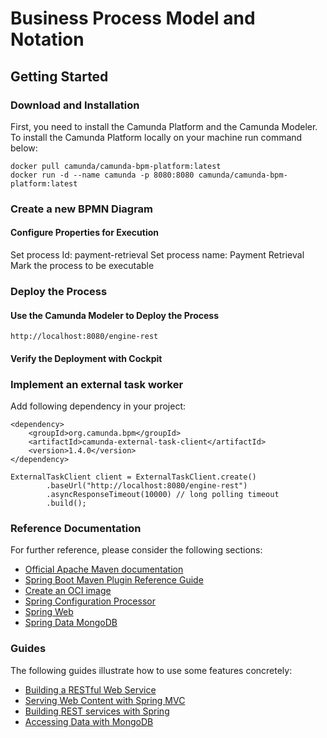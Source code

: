 # Business Process Model and Notation

## Getting Started

### Download and Installation

First, you need to install the Camunda Platform and the Camunda Modeler.  
To install the Camunda Platform locally on your machine run command below:
```
docker pull camunda/camunda-bpm-platform:latest
docker run -d --name camunda -p 8080:8080 camunda/camunda-bpm-platform:latest
```
### Create a new BPMN Diagram

#### Configure Properties for Execution
Set process Id: payment-retrieval
Set process name: Payment Retrieval
Mark the process to be executable

### Deploy the Process

#### Use the Camunda Modeler to Deploy the Process
```
http://localhost:8080/engine-rest
```

#### Verify the Deployment with Cockpit

### Implement an external task worker

Add following dependency in your project:
```
<dependency>
    <groupId>org.camunda.bpm</groupId>
    <artifactId>camunda-external-task-client</artifactId>
    <version>1.4.0</version>
</dependency>
```

```
ExternalTaskClient client = ExternalTaskClient.create()
        .baseUrl("http://localhost:8080/engine-rest")
        .asyncResponseTimeout(10000) // long polling timeout
        .build();
```









### Reference Documentation

For further reference, please consider the following sections:

* [Official Apache Maven documentation](https://maven.apache.org/guides/index.html)
* [Spring Boot Maven Plugin Reference Guide](https://docs.spring.io/spring-boot/docs/2.4.3/maven-plugin/reference/html/)
* [Create an OCI image](https://docs.spring.io/spring-boot/docs/2.4.3/maven-plugin/reference/html/#build-image)
* [Spring Configuration Processor](https://docs.spring.io/spring-boot/docs/2.4.3/reference/htmlsingle/#configuration-metadata-annotation-processor)
* [Spring Web](https://docs.spring.io/spring-boot/docs/2.4.3/reference/htmlsingle/#boot-features-developing-web-applications)
* [Spring Data MongoDB](https://docs.spring.io/spring-boot/docs/2.4.3/reference/htmlsingle/#boot-features-mongodb)

### Guides

The following guides illustrate how to use some features concretely:

* [Building a RESTful Web Service](https://spring.io/guides/gs/rest-service/)
* [Serving Web Content with Spring MVC](https://spring.io/guides/gs/serving-web-content/)
* [Building REST services with Spring](https://spring.io/guides/tutorials/bookmarks/)
* [Accessing Data with MongoDB](https://spring.io/guides/gs/accessing-data-mongodb/)

